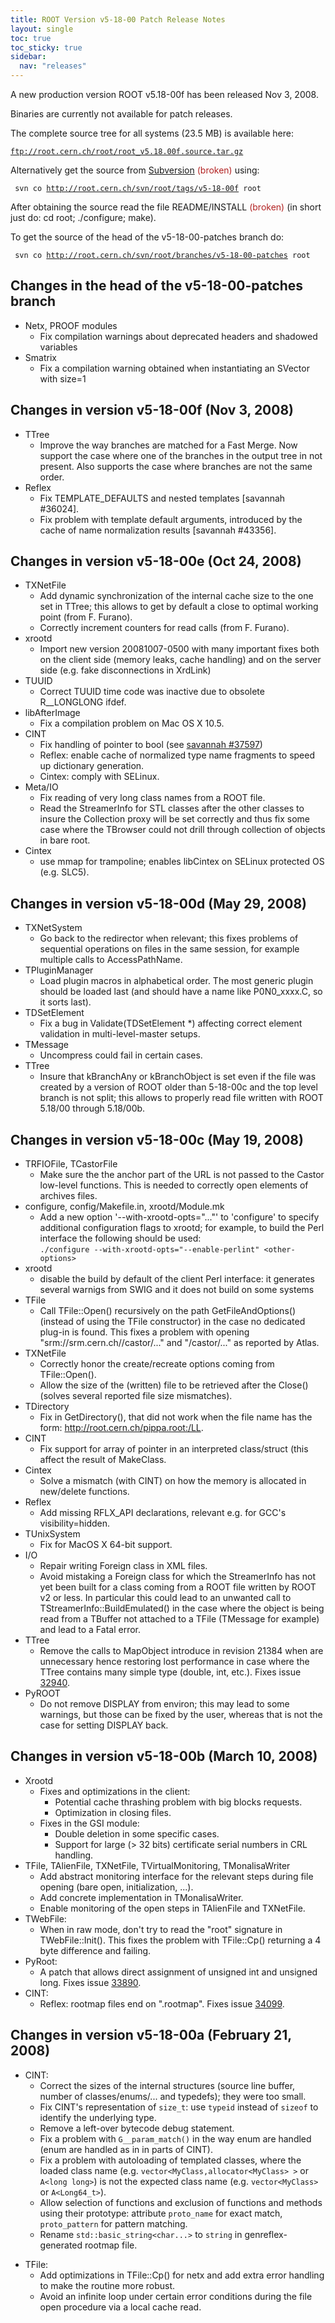 ```yaml
---
title: ROOT Version v5-18-00 Patch Release Notes
layout: single
toc: true
toc_sticky: true
sidebar:
  nav: "releases"
---
```



<div class="content">
<p>A new production version ROOT v5.18-00f has been released Nov 3, 2008.</p>

<p>Binaries are currently not available for patch releases.</p>

<p>The complete source tree for all systems (23.5 MB) is available here:</p>
<code><a href="ftp://root.cern.ch/root/root_v5.18.00f.source.tar.gz" target="_blank">ftp://root.cern.ch/root/root_v5.18.00f.source.tar.gz</a> </code>

<p>Alternatively get the source from <a href="/git-primer" target="_blank">Subversion</a> <span style="color:#B22222;">(broken)</span> using:</p>
<code> svn co <a href="http://root.cern.ch/svn/root/tags/v5-18-00f" target="_blank" title="http://root.cern.ch/svn/root/tags/v5-18-00f">http://root.cern.ch/svn/root/tags/v5-18-00f</a> root </code>

<p>After obtaining the source read the file README/INSTALL <span style="color:#B22222;">(broken)</span> (in short just do: cd root; ./configure; make).</p>

<p>To get the source of the head of the v5-18-00-patches branch do:</p>
<code> svn co <a href="http://root.cern.ch/svn/root/branches/v5-18-00-patches" target="_blank" title="http://root.cern.ch/svn/root/branches/v5-18-00-patches">http://root.cern.ch/svn/root/branches/v5-18-00-patches</a> root </code>

<h2>Changes in the head of the v5-18-00-patches branch</h2>

<ul>
	<li>Netx, PROOF modules
	<ul>
		<li>Fix compilation warnings about deprecated headers and shadowed variables</li>
	</ul>
	</li>
	<li>Smatrix
	<ul>
		<li>Fix a compilation warning obtained when instantiating an SVector with size=1</li>
	</ul>
	</li>
</ul>

<h2>Changes in version v5-18-00f (Nov 3, 2008)</h2>

<ul>
	<li>TTree
	<ul>
		<li>Improve the way branches are matched for a Fast Merge. Now support the case where one of the branches in the output tree in not present. Also supports the case where branches are not the same order.</li>
	</ul>
	</li>
	<li>Reflex
	<ul>
		<li>Fix TEMPLATE_DEFAULTS and nested templates [savannah #36024].</li>
		<li>Fix problem with template default arguments, introduced by the cache of name normalization results [savannah #43356].</li>
	</ul>
	</li>
</ul>

<h2>Changes in version v5-18-00e (Oct 24, 2008)</h2>

<ul>
	<li>TXNetFile
	<ul>
		<li>Add dynamic synchronization of the internal cache size to the one set in TTree; this allows to get by default a close to optimal working point (from F. Furano).</li>
		<li>Correctly increment counters for read calls (from F. Furano).</li>
	</ul>
	</li>
	<li>xrootd
	<ul>
		<li>Import new version 20081007-0500 with many important fixes both on the client side (memory leaks, cache handling) and on the server side (e.g. fake disconnections in XrdLink)</li>
	</ul>
	</li>
	<li>TUUID
	<ul>
		<li>Correct TUUID time code was inactive due to obsolete R__LONGLONG ifdef.</li>
	</ul>
	</li>
	<li>libAfterImage
	<ul>
		<li>Fix a compilation problem on Mac OS X 10.5.</li>
	</ul>
	</li>
	<li>CINT
	<ul>
		<li>Fix handling of pointer to bool (see <a href="https://savannah.cern.ch/bugs/?37597" rel="nofollow" target="_blank">savannah #37597</a>)</li>
		<li>Reflex: enable cache of normalized type name fragments to speed up dictionary generation.</li>
		<li>Cintex: comply with SELinux.</li>
	</ul>
	</li>
	<li>Meta/IO
	<ul>
		<li>Fix reading of very long class names from a ROOT file.</li>
		<li>Read the StreamerInfo for STL classes after the other classes to insure the Collection proxy will be set correctly and thus fix some case where the TBrowser could not drill through collection of objects in bare root.</li>
	</ul>
	</li>
	<li>Cintex
	<ul>
		<li>use mmap for trampoline; enables libCintex on SELinux protected OS (e.g. SLC5).</li>
	</ul>
	</li>
</ul>

<h2>Changes in version v5-18-00d (May 29, 2008)</h2>

<ul>
	<li>TXNetSystem
	<ul>
		<li>Go back to the redirector when relevant; this fixes problems of sequential operations on files in the same session, for example multiple calls to AccessPathName.</li>
	</ul>
	</li>
	<li>TPluginManager
	<ul>
		<li>Load plugin macros in alphabetical order. The most generic plugin should be loaded last (and should have a name like P0N0_xxxx.C, so it sorts last).</li>
	</ul>
	</li>
	<li>TDSetElement
	<ul>
		<li>Fix a bug in Validate(TDSetElement *) affecting correct element validation in multi-level-master setups.</li>
	</ul>
	</li>
	<li>TMessage
	<ul>
		<li>Uncompress could fail in certain cases.</li>
	</ul>
	</li>
	<li>TTree
	<ul>
		<li>Insure that kBranchAny or kBranchObject is set even if the file was created by a version of ROOT older than 5-18-00c and the top level branch is not split; this allows to properly read file written with ROOT 5.18/00 through 5.18/00b.</li>
	</ul>
	</li>
</ul>

<h2>Changes in version v5-18-00c (May 19, 2008)</h2>

<ul>
	<li>TRFIOFile, TCastorFile
	<ul>
		<li>Make sure the the anchor part of the URL is not passed to the Castor low-level functions. This is needed to correctly open elements of archives files.</li>
	</ul>
	</li>
	<li>configure, config/Makefile.in, xrootd/Module.mk
	<ul>
		<li>Add a new option '--with-xrootd-opts="..."' to 'configure' to specify additional configuration flags to xrootd; for example, to build the Perl interface the following should be used:<br />
		<code>./configure --with-xrootd-opts="--enable-perlint" &lt;other-options&gt;</code></li>
	</ul>
	</li>
	<li>xrootd
	<ul>
		<li>disable the build by default of the client Perl interface: it generates several warnigs from SWIG and it does not build on some systems</li>
	</ul>
	</li>
	<li>TFile
	<ul>
		<li>Call TFile::Open() recursively on the path GetFileAndOptions() (instead of using the TFile constructor) in the case no dedicated plug-in is found. This fixes a problem with opening "srm://srm.cern.ch//castor/..." and "/castor/..." as reported by Atlas.</li>
	</ul>
	</li>
	<li>TXNetFile
	<ul>
		<li>Correctly honor the create/recreate options coming from TFile::Open().</li>
		<li>Allow the size of the (written) file to be retrieved after the Close() (solves several reported file size mismatches).</li>
	</ul>
	</li>
	<li>TDirectory
	<ul>
		<li>Fix in GetDirectory(), that did not work when the file name has the form: <a href="http://root.cern.ch/pippa.root:/LL" target="_blank">http://root.cern.ch/pippa.root:/LL</a>.</li>
	</ul>
	</li>
	<li>CINT
	<ul>
		<li>Fix support for array of pointer in an interpreted class/struct (this affect the result of MakeClass.</li>
	</ul>
	</li>
	<li>Cintex
	<ul>
		<li>Solve a mismatch (with CINT) on how the memory is allocated in new/delete functions.</li>
	</ul>
	</li>
	<li>Reflex
	<ul>
		<li>Add missing RFLX_API declarations, relevant e.g. for GCC's visibility=hidden.</li>
	</ul>
	</li>
	<li>TUnixSystem
	<ul>
		<li>Fix for MacOS X 64-bit support.</li>
	</ul>
	</li>
	<li>I/O
	<ul>
		<li>Repair writing Foreign class in XML files.</li>
		<li>Avoid mistaking a Foreign class for which the StreamerInfo has not yet been built for a class coming from a ROOT file written by ROOT v2 or less. In particular this could lead to an unwanted call to TStreamerInfo::BuildEmulated() in the case where the object is being read from a TBuffer not attached to a TFile (TMessage for example) and lead to a Fatal error.</li>
	</ul>
	</li>
	<li>TTree
	<ul>
		<li>Remove the calls to MapObject introduce in revision 21384 when are unnecessary hence restoring lost performance in case where the TTree contains many simple type (double, int, etc.). Fixes issue <a href="http://savannah.cern.ch/bugs/?32940" rel="nofollow" target="_blank">32940</a>.</li>
	</ul>
	</li>
	<li>PyROOT
	<ul>
		<li>Do not remove DISPLAY from environ; this may lead to some warnings, but those can be fixed by the user, whereas that is not the case for setting DISPLAY back.</li>
	</ul>
	</li>
</ul>

<h2>Changes in version v5-18-00b (March 10, 2008)</h2>

<ul>
	<li>Xrootd
	<ul>
		<li>Fixes and optimizations in the client:
		<ul>
			<li>Potential cache thrashing problem with big blocks requests.</li>
			<li>Optimization in closing files.</li>
		</ul>
		</li>
		<li>Fixes in the GSI module:
		<ul>
			<li>Double deletion in some specific cases.</li>
			<li>Support for large (&gt; 32 bits) certificate serial numbers in CRL handling.</li>
		</ul>
		</li>
	</ul>
	</li>
	<li>TFile, TAlienFile, TXNetFile, TVirtualMonitoring, TMonalisaWriter
	<ul>
		<li>Add abstract monitoring interface for the relevant steps during file opening (bare open, initialization, ...).</li>
		<li>Add concrete implementation in TMonalisaWriter.</li>
		<li>Enable monitoring of the open steps in TAlienFile and TXNetFile.</li>
	</ul>
	</li>
	<li>TWebFile:
	<ul>
		<li>When in raw mode, don't try to read the "root" signature in TWebFile::Init(). This fixes the problem with TFile::Cp() returning a 4 byte difference and failing.</li>
	</ul>
	</li>
	<li>PyRoot:
	<ul>
		<li>A patch that allows direct assignment of unsigned int and unsigned long. Fixes issue <a href="https://savannah.cern.ch/bugs/?33890" rel="nofollow" target="_blank">33890</a>.</li>
	</ul>
	</li>
	<li>CINT:
	<ul>
		<li>Reflex: rootmap files end on ".rootmap". Fixes issue <a href="http://savannah.cern.ch/bugs/?34099" rel="nofollow" target="_blank">34099</a>.</li>
	</ul>
	</li>
</ul>

<h2>Changes in version v5-18-00a (February 21, 2008)</h2>

<ul>
	<li>CINT:
	<ul>
		<li>Correct the sizes of the internal structures (source line buffer, number of classes/enums/... and typedefs); they were too small.</li>
		<li>Fix CINT's representation of <code>size_t</code>: use <code>typeid</code> instead of <code>sizeof</code> to identify the underlying type.</li>
		<li>Remove a left-over bytecode debug statement.</li>
		<li>Fix a problem with <code>G__param_match()</code> in the way enum are handled (enum are handled as in in parts of CINT).</li>
		<li>Fix a problem with autoloading of templated classes, where the loaded class name (e.g. <code>vector&lt;MyClass,allocator&lt;MyClass&gt; &gt;</code> or <code>A&lt;long long&gt;</code>) is not the expected class name (e.g. <code>vector&lt;MyClass&gt;</code> or <code>A&lt;Long64_t&gt;</code>).</li>
		<li>Allow selection of functions and exclusion of functions and methods using their prototype: attribute <code>proto_name</code> for exact match, <code>proto_pattern</code> for pattern matching.</li>
		<li>Rename <code>std::basic_string&lt;char...&gt;</code> to <code>string</code> in genreflex-generated rootmap file.</li>
	</ul>
	</li>
</ul>

<ul>
	<li>TFile:
	<ul>
		<li>Add optimizations in TFile::Cp() for netx and add extra error handling to make the routine more robust.</li>
		<li>Avoid an infinite loop under certain error conditions during the file open procedure via a local cache read.</li>
	</ul>
	</li>
</ul>
</div>
